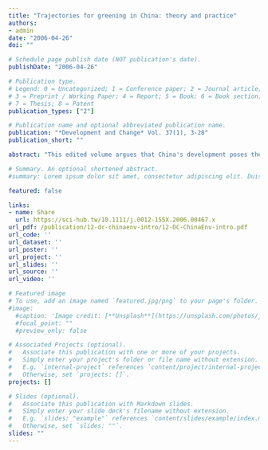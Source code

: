 ```yaml
---
title: "Trajectories for greening in China: theory and practice"
authors:
- admin
date: "2006-04-26"
doi: ""

# Schedule page publish date (NOT publication's date).
publishDate: "2006-04-26"

# Publication type.
# Legend: 0 = Uncategorized; 1 = Conference paper; 2 = Journal article;
# 3 = Preprint / Working Paper; 4 = Report; 5 = Book; 6 = Book section;
# 7 = Thesis; 8 = Patent
publication_types: ["2"]

# Publication name and optional abbreviated publication name.
publication: "*Development and Change* Vol. 37(1), 3-28"
publication_short: ""

abstract: "This edited volume argues that China's development poses the greatest ever environmental challenge for the modern world in terms of speed, size and scarcity. The volume is organized around the greening of the Chinese state and society: can the inclusion of sustainable development principles into governance, management and daily practices by social actors lead to sustainable development per se? This introduction sketches the different scholarly camps around greening and sustainable development, ranging from sceptical to radical environmentalism. The contributions demonstrate that China is showing clear signs of greening as new institutions and regulations are created, environmental awareness increases and green technologies are implemented. However, the question remains whether this is sufficient to effectuate long‐term sustainable development. The key factors here are the sheer speed of China's economic growth, the size of its population, and the relative scarcity of its natural and mineral resources. Chinese development presents compelling reasons for rethinking the viability of greening. It is necessary to move beyond both alarmist visions of an environmental doomsday, and optimistic notions that incremental changes in technology, institutions and lifestyles are sufficient for sustainability. It might be more fruitful — and not only for China — to consider ‘precautionary’ rather than ‘absolute’ limits to growth."

# Summary. An optional shortened abstract.
#summary: Lorem ipsum dolor sit amet, consectetur adipiscing elit. Duis posuere tellus ac convallis placerat. Proin tincidunt magna sed ex sollicitudin condimentum.

featured: false

links:
- name: Share
  url: https://sci-hub.tw/10.1111/j.0012-155X.2006.00467.x
url_pdf: /publication/12-dc-chinaenv-intro/12-DC-ChinaEnv-intro.pdf
url_code: ''
url_dataset: ''
url_poster: ''
url_project: ''
url_slides: ''
url_source: ''
url_video: ''

# Featured image
# To use, add an image named `featured.jpg/png` to your page's folder. 
#image:
  #caption: 'Image credit: [**Unsplash**](https://unsplash.com/photos/jdD8gXaTZsc)'
  #focal_point: ""
  #preview_only: false

# Associated Projects (optional).
#   Associate this publication with one or more of your projects.
#   Simply enter your project's folder or file name without extension.
#   E.g. `internal-project` references `content/project/internal-project/index.md`.
#   Otherwise, set `projects: []`.
projects: []

# Slides (optional).
#   Associate this publication with Markdown slides.
#   Simply enter your slide deck's filename without extension.
#   E.g. `slides: "example"` references `content/slides/example/index.md`.
#   Otherwise, set `slides: ""`.
slides: ""
---
```

